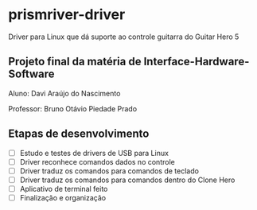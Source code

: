 # prismriver-driver
Driver para Linux que dá suporte ao controle guitarra do Guitar Hero 5

## Projeto final da matéria de Interface-Hardware-Software
Aluno: Davi Araújo do Nascimento

Professor: Bruno Otávio Piedade Prado

## Etapas de desenvolvimento
- [ ] Estudo e testes de drivers de USB para Linux
- [ ] Driver reconhece comandos dados no controle
- [ ] Driver traduz os comandos para comandos de teclado
- [ ] Driver traduz os comandos para comandos dentro do Clone Hero
- [ ] Aplicativo de terminal feito
- [ ] Finalização e organização
